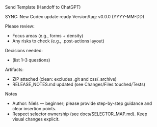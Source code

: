 Send Template (Handoff to ChatGPT)

SYNC: New Codex update ready
Version/tag: v0.0.0 (YYYY-MM-DD)

Please review:
- Focus areas (e.g., forms + density)
- Any risks to check (e.g., .post-actions layout)

Decisions needed:
- (list 1–3 questions)

Artifacts:
- ZIP attached (clean: excludes .git and css/_archive)
- RELEASE_NOTES.md updated (see Changes/Files touched/Tests)

Notes
- Author: Niels — beginner; please provide step-by-step guidance and clear insertion points.
- Respect selector ownership (see docs/SELECTOR_MAP.md). Keep visual changes explicit.

